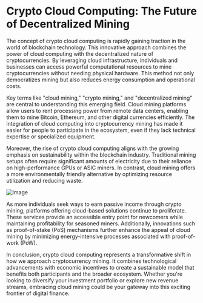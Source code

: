 # Crypto Cloud Computing: The Future of Decentralized Mining

The concept of crypto cloud computing is rapidly gaining traction in the world of blockchain technology. This innovative approach combines the power of cloud computing with the decentralized nature of cryptocurrencies. By leveraging cloud infrastructure, individuals and businesses can access powerful computational resources to mine cryptocurrencies without needing physical hardware. This method not only democratizes mining but also reduces energy consumption and operational costs.

Key terms like "cloud mining," "crypto mining," and "decentralized mining" are central to understanding this emerging field. Cloud mining platforms allow users to rent processing power from remote data centers, enabling them to mine Bitcoin, Ethereum, and other digital currencies efficiently. The integration of cloud computing into cryptocurrency mining has made it easier for people to participate in the ecosystem, even if they lack technical expertise or specialized equipment.

Moreover, the rise of crypto cloud computing aligns with the growing emphasis on sustainability within the blockchain industry. Traditional mining setups often require significant amounts of electricity due to their reliance on high-performance GPUs or ASIC miners. In contrast, cloud mining offers a more environmentally friendly alternative by optimizing resource utilization and reducing waste.

![Image](https://github.com/user-attachments/assets/057c907c-805e-4310-a052-f5031067f3de)

As more individuals seek ways to earn passive income through crypto mining, platforms offering cloud-based solutions continue to proliferate. These services provide an accessible entry point for newcomers while maintaining profitability for seasoned miners. Additionally, innovations such as proof-of-stake (PoS) mechanisms further enhance the appeal of cloud mining by minimizing energy-intensive processes associated with proof-of-work (PoW).

In conclusion, crypto cloud computing represents a transformative shift in how we approach cryptocurrency mining. It combines technological advancements with economic incentives to create a sustainable model that benefits both participants and the broader ecosystem. Whether you're looking to diversify your investment portfolio or explore new revenue streams, embracing cloud mining could be your gateway into this exciting frontier of digital finance.